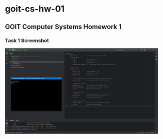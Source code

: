 # goit-cs-hw-01
## GOIT Computer Systems Homework 1
### Task 1 Screenshot
![Task 1 Screenshot](task1/screenshots/dosBox.png)
